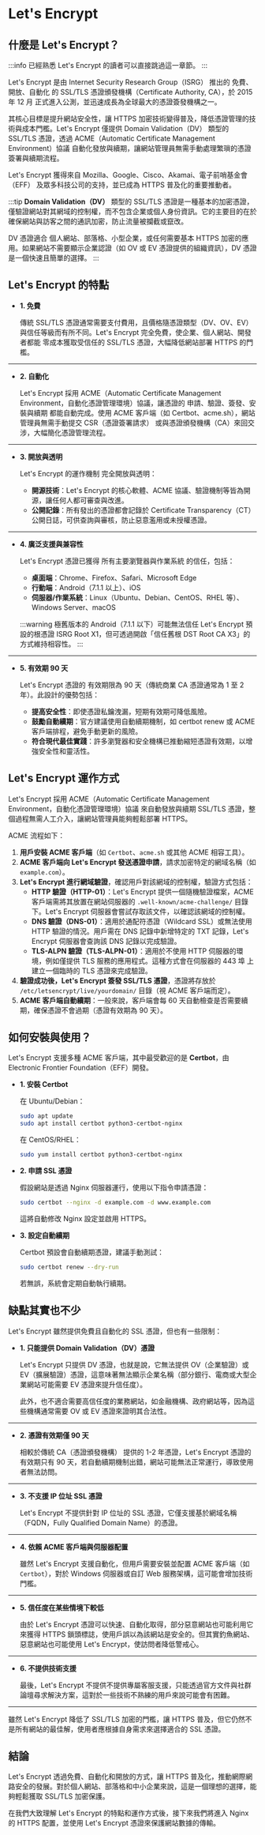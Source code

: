 # Let's Encrypt

## 什麼是 Let's Encrypt？

:::info
已經熟悉 Let's Encrypt 的讀者可以直接跳過這一章節。
:::

Let's Encrypt 是由 Internet Security Research Group（ISRG） 推出的 免費、開放、自動化 的 SSL/TLS 憑證頒發機構（Certificate Authority, CA），於 2015 年 12 月 正式進入公測，並迅速成長為全球最大的憑證簽發機構之一。

其核心目標是提升網站安全性，讓 HTTPS 加密技術變得普及，降低憑證管理的技術與成本門檻。Let's Encrypt 僅提供 Domain Validation（DV） 類型的 SSL/TLS 憑證，透過 ACME（Automatic Certificate Management Environment）協議 自動化發放與續期，讓網站管理員無需手動處理繁瑣的憑證簽署與續期流程。

Let's Encrypt 獲得來自 Mozilla、Google、Cisco、Akamai、電子前哨基金會（EFF） 及眾多科技公司的支持，並已成為 HTTPS 普及化的重要推動者。

:::tip
**Domain Validation（DV）** 類型的 SSL/TLS 憑證是一種基本的加密憑證，僅驗證網站對其網域的控制權，而不包含企業或個人身份資訊。它的主要目的在於 確保網站與訪客之間的通訊加密，防止流量被攔截或竄改。

DV 憑證適合 個人網站、部落格、小型企業，或任何需要基本 HTTPS 加密的應用。如果網站不需要顯示企業認證（如 OV 或 EV 憑證提供的組織資訊），DV 憑證是一個快速且簡單的選擇。
:::

## Let's Encrypt 的特點

- **1. 免費**

  傳統 SSL/TLS 憑證通常需要支付費用，且價格隨憑證類型（DV、OV、EV）與信任等級而有所不同。Let's Encrypt 完全免費，使企業、個人網站、開發者都能 零成本獲取受信任的 SSL/TLS 憑證，大幅降低網站部署 HTTPS 的門檻。

---

- **2. 自動化**

  Let's Encrypt 採用 ACME（Automatic Certificate Management Environment，自動化憑證管理環境）協議，讓憑證的 申請、驗證、簽發、安裝與續期 都能自動完成。使用 ACME 客戶端（如 Certbot、acme.sh），網站管理員無需手動提交 CSR（憑證簽署請求） 或與憑證頒發機構（CA）來回交涉，大幅簡化憑證管理流程。

---

- **3. 開放與透明**

  Let's Encrypt 的運作機制 完全開放與透明：

  - **開源技術**：Let's Encrypt 的核心軟體、ACME 協議、驗證機制等皆為開源，讓任何人都可審查與改進。
  - **公開記錄**：所有發出的憑證都會記錄於 Certificate Transparency（CT） 公開日誌，可供查詢與審核，防止惡意濫用或未授權憑證。

---

- **4. 廣泛支援與兼容性**

  Let's Encrypt 憑證已獲得 所有主要瀏覽器與作業系統 的信任，包括：

  - **桌面端**：Chrome、Firefox、Safari、Microsoft Edge
  - **行動端**：Android（7.1.1 以上）、iOS
  - **伺服器/作業系統**：Linux（Ubuntu、Debian、CentOS、RHEL 等）、Windows Server、macOS

  :::warning
  極舊版本的 Android（7.1.1 以下）可能無法信任 Let's Encrypt 預設的根憑證 ISRG Root X1，但可透過開啟「信任舊根 DST Root CA X3」的方式維持相容性。
  :::

---

- **5. 有效期 90 天**

  Let's Encrypt 憑證的 有效期限為 90 天（傳統商業 CA 憑證通常為 1 至 2 年）。此設計的優勢包括：

  - **提高安全性**：即使憑證私鑰洩漏，短期有效期可降低風險。
  - **鼓勵自動續期**：官方建議使用自動續期機制，如 certbot renew 或 ACME 客戶端排程，避免手動更新的風險。
  - **符合現代最佳實踐**：許多瀏覽器和安全機構已推動縮短憑證有效期，以增強安全性和靈活性。

## Let's Encrypt 運作方式

Let's Encrypt 採用 ACME（Automatic Certificate Management Environment，自動化憑證管理環境）協議 來自動發放與續期 SSL/TLS 憑證，整個過程無需人工介入，讓網站管理員能夠輕鬆部署 HTTPS。

ACME 流程如下：

1. **用戶安裝 ACME 客戶端**（如 `Certbot`、`acme.sh` 或其他 ACME 相容工具）。
2. **ACME 客戶端向 Let's Encrypt 發送憑證申請**，請求加密特定的網域名稱（如 `example.com`）。
3. **Let's Encrypt 進行網域驗證**，確認用戶對該網域的控制權，驗證方式包括：
   - **HTTP 驗證（HTTP-01）**：Let's Encrypt 提供一個隨機驗證檔案，ACME 客戶端需將其放置在網站伺服器的 `.well-known/acme-challenge/` 目錄下。Let's Encrypt 伺服器會嘗試存取該文件，以確認該網域的控制權。
   - **DNS 驗證（DNS-01）**：適用於通配符憑證（Wildcard SSL）或無法使用 HTTP 驗證的情況。用戶需在 DNS 記錄中新增特定的 TXT 記錄，Let's Encrypt 伺服器會查詢該 DNS 記錄以完成驗證。
   - **TLS-ALPN 驗證（TLS-ALPN-01）**：適用於不使用 HTTP 伺服器的環境，例如僅提供 TLS 服務的應用程式。這種方式會在伺服器的 443 埠 上建立一個臨時的 TLS 憑證來完成驗證。
4. **驗證成功後，Let's Encrypt 簽發 SSL/TLS 憑證**，憑證將存放於 `/etc/letsencrypt/live/yourdomain/` 目錄（視 ACME 客戶端而定）。
5. **ACME 客戶端自動續期**：一般來說，客戶端會每 60 天自動檢查是否需要續期，確保憑證不會過期（憑證有效期為 90 天）。

## 如何安裝與使用？

Let's Encrypt 支援多種 ACME 客戶端，其中最受歡迎的是 **Certbot**，由 Electronic Frontier Foundation（EFF）開發。

- **1. 安裝 Certbot**

  在 Ubuntu/Debian：

  ```bash
  sudo apt update
  sudo apt install certbot python3-certbot-nginx
  ```

  在 CentOS/RHEL：

  ```bash
  sudo yum install certbot python3-certbot-nginx
  ```

- **2. 申請 SSL 憑證**

  假設網站是透過 Nginx 伺服器運行，使用以下指令申請憑證：

  ```bash
  sudo certbot --nginx -d example.com -d www.example.com
  ```

  這將自動修改 Nginx 設定並啟用 HTTPS。

- **3. 設定自動續期**

  Certbot 預設會自動續期憑證，建議手動測試：

  ```bash
  sudo certbot renew --dry-run
  ```

  若無誤，系統會定期自動執行續期。

## 缺點其實也不少

Let's Encrypt 雖然提供免費且自動化的 SSL 憑證，但也有一些限制：

- **1. 只能提供 Domain Validation（DV）憑證**

  Let's Encrypt 只提供 DV 憑證，也就是說，它無法提供 OV（企業驗證）或 EV（擴展驗證）憑證，這意味著無法顯示企業名稱（部分銀行、電商或大型企業網站可能需要 EV 憑證來提升信任度）。

  此外，也不適合需要高信任度的業務網站，如金融機構、政府網站等，因為這些機構通常需要 OV 或 EV 憑證來證明其合法性。

---

- **2. 憑證有效期僅 90 天**

  相較於傳統 CA（憑證頒發機構） 提供的 1-2 年憑證，Let's Encrypt 憑證的有效期只有 90 天，若自動續期機制出錯，網站可能無法正常運行，導致使用者無法訪問。

---

- **3. 不支援 IP 位址 SSL 憑證**

  Let's Encrypt 不提供針對 IP 位址的 SSL 憑證，它僅支援基於網域名稱（FQDN，Fully Qualified Domain Name）的憑證。

---

- **4. 依賴 ACME 客戶端與伺服器配置**

  雖然 Let's Encrypt 支援自動化，但用戶需要安裝並配置 ACME 客戶端（如 `Certbot`），對於 Windows 伺服器或自訂 Web 服務架構，這可能會增加技術門檻。

---

- **5. 信任度在某些情境下較低**

  由於 Let's Encrypt 憑證可以快速、自動化取得，部分惡意網站也可能利用它來獲得 HTTPS 鎖頭標誌，使用戶誤以為該網站是安全的。但其實釣魚網站、惡意網站也可能使用 Let's Encrypt，使訪問者降低警戒心。

---

- **6. 不提供技術支援**

  最後，Let's Encrypt 不提供不提供專屬客服支援，只能透過官方文件與社群論壇尋求解決方案，這對於一些技術不熟練的用戶來說可能會有困難。

---

雖然 Let's Encrypt 降低了 SSL/TLS 加密的門檻，讓 HTTPS 普及，但它仍然不是所有網站的最佳解，使用者應根據自身需求來選擇適合的 SSL 憑證。

## 結論

Let's Encrypt 透過免費、自動化和開放的方式，讓 HTTPS 普及化，推動網際網路安全的發展。對於個人網站、部落格和中小企業來說，這是一個理想的選擇，能夠輕鬆獲取 SSL/TLS 加密保護。

在我們大致理解 Let's Encrypt 的特點和運作方式後，接下來我們將進入 Nginx 的 HTTPS 配置，並使用 Let's Encrypt 憑證來保護網站數據的傳輸。
